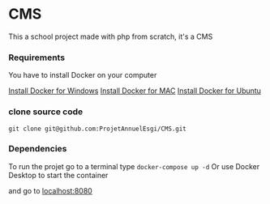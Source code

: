 # CMS

This a school project made with php from scratch, it's a CMS

### Requirements
You have to install Docker on your computer 

[Install Docker for Windows](https://docs.docker.com/desktop/windows/install/)
[Install Docker for MAC](https://docs.docker.com/desktop/windows/install/)
[Install Docker for Ubuntu](https://docs.docker.com/engine/install/ubuntu/)

### clone source code 

```git clone git@github.com:ProjetAnnuelEsgi/CMS.git ```

### Dependencies

To run the projet go to a terminal type ```docker-compose up -d``` 
Or use Docker Desktop to start the container

and go to  [localhost:8080](localhost:8080)
